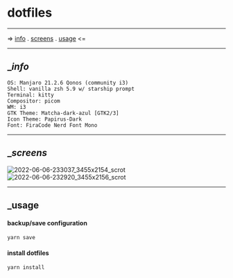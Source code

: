 # dotfiles

---

=> [info](#info) . [screens](#screens) . [usage](#usage) <=

---

## \__info_

```
OS: Manjaro 21.2.6 Qonos (community i3)
Shell: vanilla zsh 5.9 w/ starship prompt
Terminal: kitty
Compositor: picom
WM: i3
GTK Theme: Matcha-dark-azul [GTK2/3]
Icon Theme: Papirus-Dark
Font: FiraCode Nerd Font Mono
```

---

## \__screens_

![2022-06-06-233037_3455x2154_scrot](https://user-images.githubusercontent.com/8976745/172289839-868b085c-0698-44ef-9c0c-3c727953f238.png)
![2022-06-06-232920_3455x2156_scrot](https://user-images.githubusercontent.com/8976745/172289838-603356d2-dedd-42c3-b53e-49afdb5f99a1.png)

---

## \_usage

#### backup/save configuration

`yarn save`

#### install dotfiles

`yarn install`
